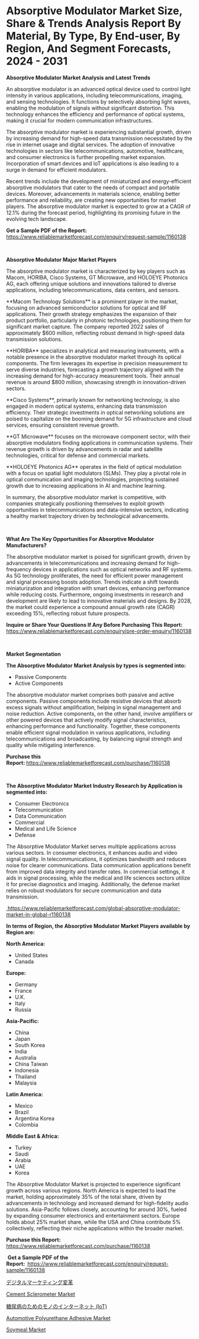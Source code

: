 <p><h1>Absorptive Modulator Market Size, Share & Trends Analysis Report By Material, By Type, By End-user, By Region, And Segment Forecasts, 2024 - 2031</h1></p><p><strong>Absorptive Modulator Market Analysis and Latest Trends</strong></p>
<p><p>An absorptive modulator is an advanced optical device used to control light intensity in various applications, including telecommunications, imaging, and sensing technologies. It functions by selectively absorbing light waves, enabling the modulation of signals without significant distortion. This technology enhances the efficiency and performance of optical systems, making it crucial for modern communication infrastructures.</p><p>The absorptive modulator market is experiencing substantial growth, driven by increasing demand for high-speed data transmission necessitated by the rise in internet usage and digital services. The adoption of innovative technologies in sectors like telecommunications, automotive, healthcare, and consumer electronics is further propelling market expansion. Incorporation of smart devices and IoT applications is also leading to a surge in demand for efficient modulators.</p><p>Recent trends include the development of miniaturized and energy-efficient absorptive modulators that cater to the needs of compact and portable devices. Moreover, advancements in materials science, enabling better performance and reliability, are creating new opportunities for market players. The absorptive modulator market is expected to grow at a CAGR of 12.1% during the forecast period, highlighting its promising future in the evolving tech landscape.</p></p>
<p><strong>Get a Sample PDF of the Report:&nbsp;</strong> <a href="https://www.reliablemarketforecast.com/enquiry/request-sample/1160138">https://www.reliablemarketforecast.com/enquiry/request-sample/1160138</a></p>
<p>&nbsp;</p>
<p><strong>Absorptive Modulator Major Market Players</strong></p>
<p><p>The absorptive modulator market is characterized by key players such as Macom, HORIBA, Cisco Systems, GT Microwave, and HOLOEYE Photonics AG, each offering unique solutions and innovations tailored to diverse applications, including telecommunications, data centers, and sensors.</p><p>**Macom Technology Solutions** is a prominent player in the market, focusing on advanced semiconductor solutions for optical and RF applications. Their growth strategy emphasizes the expansion of their product portfolio, particularly in photonic technologies, positioning them for significant market capture. The company reported 2022 sales of approximately $600 million, reflecting robust demand in high-speed data transmission solutions.</p><p>**HORIBA** specializes in analytical and measuring instruments, with a notable presence in the absorptive modulator market through its optical components. The firm leverages its expertise in precision measurement to serve diverse industries, forecasting a growth trajectory aligned with the increasing demand for high-accuracy measurement tools. Their annual revenue is around $800 million, showcasing strength in innovation-driven sectors.</p><p>**Cisco Systems**, primarily known for networking technology, is also engaged in modern optical systems, enhancing data transmission efficiency. Their strategic investments in optical networking solutions are poised to capitalize on the booming demand for 5G infrastructure and cloud services, ensuring consistent revenue growth.</p><p>**GT Microwave** focuses on the microwave component sector, with their absorptive modulators finding applications in communication systems. Their revenue growth is driven by advancements in radar and satellite technologies, critical for defense and commercial markets.</p><p>**HOLOEYE Photonics AG** operates in the field of optical modulation with a focus on spatial light modulators (SLMs). They play a pivotal role in optical communication and imaging technologies, projecting sustained growth due to increasing applications in AI and machine learning.</p><p>In summary, the absorptive modulator market is competitive, with companies strategically positioning themselves to exploit growth opportunities in telecommunications and data-intensive sectors, indicating a healthy market trajectory driven by technological advancements.</p></p>
<p>&nbsp;</p>
<p><strong>What Are The Key Opportunities For Absorptive Modulator Manufacturers?</strong></p>
<p><p>The absorptive modulator market is poised for significant growth, driven by advancements in telecommunications and increasing demand for high-frequency devices in applications such as optical networks and RF systems. As 5G technology proliferates, the need for efficient power management and signal processing boosts adoption. Trends indicate a shift towards miniaturization and integration with smart devices, enhancing performance while reducing costs. Furthermore, ongoing investments in research and development are likely to lead to innovative materials and designs. By 2028, the market could experience a compound annual growth rate (CAGR) exceeding 15%, reflecting robust future prospects.</p></p>
<p><strong>Inquire or Share Your Questions If Any Before Purchasing This Report:</strong> <a href="https://www.reliablemarketforecast.com/enquiry/pre-order-enquiry/1160138">https://www.reliablemarketforecast.com/enquiry/pre-order-enquiry/1160138</a></p>
<p>&nbsp;</p>
<p><strong>Market Segmentation</strong></p>
<p><strong>The Absorptive Modulator Market Analysis by types is segmented into:</strong></p>
<p><ul><li>Passive Components</li><li>Active Components</li></ul></p>
<p><p>The absorptive modulator market comprises both passive and active components. Passive components include resistive devices that absorb excess signals without amplification, helping in signal management and noise reduction. Active components, on the other hand, involve amplifiers or other powered devices that actively modify signal characteristics, enhancing performance and functionality. Together, these components enable efficient signal modulation in various applications, including telecommunications and broadcasting, by balancing signal strength and quality while mitigating interference.</p></p>
<p><strong>Purchase this Report:&nbsp;</strong><a href="https://www.reliablemarketforecast.com/purchase/1160138">https://www.reliablemarketforecast.com/purchase/1160138</a></p>
<p>&nbsp;</p>
<p><strong>The Absorptive Modulator Market Industry Research by Application is segmented into:</strong></p>
<p><ul><li>Consumer Electronics</li><li>Telecommunication</li><li>Data Communication</li><li>Commercial</li><li>Medical and Life Science</li><li>Defense</li></ul></p>
<p><p>The Absorptive Modulator Market serves multiple applications across various sectors. In consumer electronics, it enhances audio and video signal quality. In telecommunications, it optimizes bandwidth and reduces noise for clearer communications. Data communication applications benefit from improved data integrity and transfer rates. In commercial settings, it aids in signal processing, while the medical and life sciences sectors utilize it for precise diagnostics and imaging. Additionally, the defense market relies on robust modulators for secure communication and data transmission.</p></p>
<p><a href="https://www.reliablemarketforecast.com/global-absorptive-modulator-market-in-global-r1160138">&nbsp;https://www.reliablemarketforecast.com/global-absorptive-modulator-market-in-global-r1160138</a></p>
<p><strong>In terms of Region, the Absorptive Modulator Market Players available by Region are:</strong></p>
<p>
    <p> <strong> North America: </strong>
        <ul>
            <li>United States</li>
            <li>Canada</li>
        </ul>
        </p> 
    <p> <strong> Europe: </strong>
        <ul>
            <li>Germany</li>
            <li>France</li>
            <li>U.K.</li>
            <li>Italy</li>
            <li>Russia</li>
        </ul>
        </p> 
    <p> <strong> Asia-Pacific: </strong>
        <ul>
            <li>China</li>
            <li>Japan</li>
            <li>South Korea</li>
            <li>India</li>
            <li>Australia</li>
            <li>China Taiwan</li>
            <li>Indonesia</li>
            <li>Thailand</li>
            <li>Malaysia</li>
        </ul>
        </p> 
    <p> <strong> Latin America: </strong>
        <ul>
            <li>Mexico</li>
            <li>Brazil</li>
            <li>Argentina Korea</li>
            <li>Colombia</li>
        </ul>
        </p> 
    <p> <strong> Middle East & Africa: </strong>
        <ul>
            <li>Turkey</li>
            <li>Saudi</li>
            <li>Arabia</li>
            <li>UAE</li>
            <li>Korea</li>
        </ul>
    </p>
    </p>
<p><p>The Absorptive Modulator Market is projected to experience significant growth across various regions. North America is expected to lead the market, holding approximately 35% of the total share, driven by advancements in technology and increased demand for high-fidelity audio solutions. Asia-Pacific follows closely, accounting for around 30%, fueled by expanding consumer electronics and entertainment sectors. Europe holds about 25% market share, while the USA and China contribute 5% collectively, reflecting their niche applications within the broader market.</p></p>
<p><strong>Purchase this Report: </strong><a href="https://www.reliablemarketforecast.com/purchase/1160138">https://www.reliablemarketforecast.com/purchase/1160138</a></p>
<p>&nbsp;<strong>Get a Sample PDF of the Report:&nbsp;&nbsp;</strong><a href="https://www.reliablemarketforecast.com/enquiry/request-sample/1160138">https://www.reliablemarketforecast.com/enquiry/request-sample/1160138</a></p>
<p><strong></strong></p>
<p><p><a href="https://mercedesyzfi.medium.com/digital-marketing-transformation-market-%E3%81%AF-%E3%82%B3%E3%82%B9%E3%83%88%E7%AE%A1%E7%90%86%E3%81%A8%E5%8A%B9%E7%8E%87%E5%90%91%E4%B8%8A%E3%82%92%E5%84%AA%E5%85%88%E3%81%97%E3%81%BE%E3%81%99-%E3%81%95%E3%82%89%E3%81%AB-%E5%A0%B1%E5%91%8A%E6%9B%B8%E3%81%AF%E5%B8%82%E5%A0%B4%E3%81%AE%E9%9C%80%E8%A6%81%E9%9D%A2%E3%81%A8%E4%BE%9B%E7%B5%A6%E9%9D%A2%E3%81%AE%E4%B8%A1%E6%96%B9%E3%82%92%E3%82%AB%E3%83%90%E3%83%BC%E3%81%97%E3%81%A6%E3%81%84%E3%81%BE%E3%81%99-86cfc24dc94b">デジタルマーケティング変革</a></p><p><a href="https://github.com/GroverBarry/Market-Research-Report-List-7/blob/main/cement-sclerometer-market.md">Cement Sclerometer Market</a></p><p><a href="https://medium.com/@rick7624852024/%E7%B3%96%E5%B0%BF%E7%97%85%E5%90%91%E3%81%91%E3%81%AE%E3%83%A2%E3%83%8E%E3%81%AE%E3%82%A4%E3%83%B3%E3%82%BF%E3%83%BC%E3%83%8D%E3%83%83%E3%83%88%E5%B8%82%E5%A0%B4-%E3%82%B0%E3%83%AD%E3%83%BC%E3%83%90%E3%83%AB%E5%B8%82%E5%A0%B4%E5%8B%95%E5%90%91%E3%81%A8%E5%B8%82%E5%A0%B4%E4%BA%88%E6%B8%AC-2024-2031-15f74adab243">糖尿病のためのモノのインターネット (IoT)</a></p><p><a href="https://issuu.com/reportprime-2/docs/automotive-polyurethane-adhesive-ma_dc4305a2295a59">Automotive Polyurethane Adhesive Market</a></p><p><a href="https://www.linkedin.com/pulse/unveiling-market-trends-global-soymeal-growth-regional-insights-nblxe?trackingId=UbIURouGQ966jeaa6ZOb%2BA%3D%3D">Soymeal Market</a></p></p>